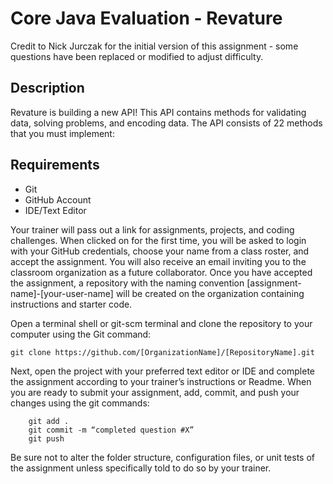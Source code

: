 # Core Java Evaluation - Revature
Credit to Nick Jurczak for the initial version of this assignment - some questions have been replaced or modified to adjust difficulty.

## Description

Revature is building a new API! This API contains methods for validating data, 
solving problems, and encoding data. The API consists of 22 methods that you 
must implement:

## Requirements
* Git
* GitHub Account
* IDE/Text Editor

Your trainer will pass out a link for assignments, projects, and coding challenges. When clicked on for the first time, you will be asked to login with your GitHub credentials, choose your name from a class roster, and accept the assignment. You will also receive an email inviting you to the classroom organization as a future collaborator. Once you have accepted the assignment, a repository with the naming convention [assignment-name]-[your-user-name] will be created on the organization containing instructions and starter code.

Open a terminal shell or git-scm terminal and clone the repository to your computer using the Git command:
	
	git clone https://github.com/[OrganizationName]/[RepositoryName].git

Next, open the project with your preferred text editor or IDE and complete the assignment according to your trainer’s instructions or Readme. When you are ready to submit your assignment, add, commit, and push your changes using the git commands:

```
	git add .
	git commit -m “completed question #X”
	git push
```

Be sure not to alter the folder structure, configuration files, or unit tests of the assignment unless specifically told to do so by your trainer.
